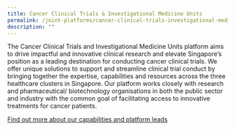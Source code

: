 ```yaml
---
title: Cancer Clinical Trials & Investigational Medicine Units
permalink: /joint-platforms/cancer-clinical-trials-investigational-medicine-units/
description: ""
---
```

The Cancer Clinical Trials and Investigational Medicine Units platform aims to drive impactful and innovative clinical research and elevate Singapore’s position as a leading destination for conducting cancer clinical trials. We offer unique solutions to support and streamline clinical trial conduct by bringing together the expertise, capabilities and resources across the three healthcare clusters in Singapore. Our platform works closely with research and pharmaceutical/ biotechnology organisations in both the public sector and industry with the common goal of facilitating access to innovative treatments for cancer patients.

<a target="_blank" href="/platform-1/overview/">Find out more about our capabilities and platform leads</a>